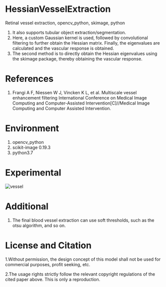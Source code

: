 # HessianVesselExtraction
Retinal vessel extraction,  opencv_python, skimage, python
1. It also supports tubular object extraction/segmentation.
2. Here, a custom Gaussian kernel is used, followed by convolutional filtering to further obtain the Hessian matrix. Finally, the eigenvalues are calculated and the vascular response is obtained.
3. The second method is to directly obtain the Hessian eigenvalues using the skimage package, thereby obtaining the vascular response.
   
# References
1. Frangi A F, Niessen W J, Vincken K L, et al. Multiscale vessel enhancement filtering International Conference on Medical Image Computing and Computer-Assisted Intervention[C]//Medical Image Computing and Computer Assisted Intervention.
# Environment
1. opencv_python
2. scikit-image  0.19.3
3. python3.7
   
# Experimental 
![vessel](https://github.com/huang229/HessianVesselExtraction/assets/29627190/b07956af-911c-4d28-8458-186d271e9a10)


# Additional
1. The final blood vessel extraction can use soft thresholds, such as the otsu algorithm, and so on.
   
# License and Citation
1.Without permission, the design concept of this model shall not be used for commercial purposes, profit seeking, etc.

2.The usage rights strictly follow the relevant copyright regulations of the cited paper above. This is only a reproduction.



